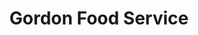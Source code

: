 ---
title: "Gordon Food Service"
url: /sault-sainte-marie/gordon-food-service/
shop: supermarket
---